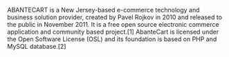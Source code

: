 ABANTECART is a New Jersey-based e-commerce technology and business solution provider, created by Pavel Rojkov in 2010 and released to the public in November 2011. It is a free open source electronic commerce application and community based project.[1] AbanteCart is licensed under the Open Software License (OSL) and its foundation is based on PHP and MySQL database.[2]

